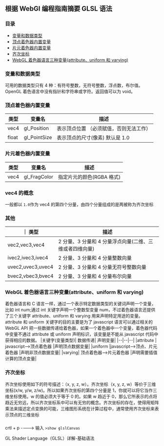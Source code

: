 ## 根据 WebGl 编程指南摘要 GLSL 语法

### 目录

- <a href="#变量和数据类型">变量和数据类型</a>
- <a href="#顶点着色器内置变量">顶点着色器内置变量</a>
- <a href="#片元着色器内置变量">片元着色器内置变量</a>
- <a href="#齐次坐标">齐次坐标</a>
- <a href="WebGL着色器语言三种变量(attribute、uniform和varying)">WebGL 着色器语言三种变量(attribute、uniform 和 varying)</a>

### <span id="变量和数据类型">变量和数据类型</span>

可用的数据类型只有 4 种：有符号整数，无符号整数，浮点数，布尔值。
OpenGL 着色语言中没有指针和字符串或字符。返回值可以为 void。

### <span id="顶点着色器内置变量">顶点着色器内置变量</span>

| 类型  | 变量名       | 描述                                    |
| ----- | ------------ | --------------------------------------- |
| vec4  | gl_Position  | 表示顶点位置 （必须赋值，否则无法工作） |
| float | gl_PointSize | 表示顶点的尺寸(像素) 默认是 1.0         |

### <span id="片元着色器内置变量">片元着色器内置变量</span>

| 类型 | 变量名       | 描述                      |
| ---- | ------------ | ------------------------- |
| vec4 | gl_FragColor | 指定片元的颜色(RGBA 格式) |

### vec4 的概念

一般都以 `1.0`作为 vec4 的第四个分量，由四个分量组成的是两被称为齐次坐标

### 其他

| ｜ 类型           | 描述                                                    |
| ----------------- | ------------------------------------------------------- |
| vec2,vec3,vec4    | 2 分量、3 分量和 4 分量浮点向量(二维、三维或者四维向量) |
| ivec2,ivec3,ivec4 | 2 分量、3 分量和 4 分量整数向量                         |
| uvec2,uvec3,uvec4 | 2 分量、3 分量和 4 分量无符号整数向量                   |
| bvec2,vbec3,bvec4 | 2 分量、3 分量和 4 分量布尔向量                         |

### <span id="WebGL着色器语言三种变量(attribute、uniform和varying)">WebGL 着色器语言三种变量(attribute、uniform 和 varying)</span>

着色器语言和 C 语言一样，通过一个表示特定数据类型的关键词声明一个变量，比如 int num;通过 int 关键字声明一个整数型变量 num，不过着色器语言还提供了三个关键字 attribute、uniform 和 varying 用来声明特定用途的变量。  
 attribute 和 uniform 关键字的目的主要是为了 javascript 语言可以通过相关的 WebGL API 把一些数据传递给着色器，如果一个着色器中一个变量，着色器代码中变量不通过 attribute 或 uniform 声明标识，该变量是不能从 javascript 代码中获得相应的数据。
|关键字(变量类型)| 数据传递| 声明变量|
|--|--|--|
|attribute | javascript——>顶点着色器 |声明顶点数据变量|
|uniform |javascript——>顶点、片元着色器 |声明非顶点数据变量|
|varying| 顶点着色器——>片元着色器 |声明需要插值计算的顶点变量|

### <span id="齐次坐标">齐次坐标</span>

齐次坐标使用如下的符号描述：（x, y, z, w）。齐次坐标（x, y, z, w）等价于三维坐标(x/w, y/w, z/w)。所以如果齐次坐标的第四个分量是 1，你就可以将它当作三维坐标使用。w 的值必须大于等于 0 的。如果 w 趋近于 0，那么它所表示的点将趋近无穷远，所以齐次坐标系中可以有无穷的概念。齐次坐标的存在，使得用矩阵乘法来描述定点变换的可能，三维图形系统在计算过程中，通常使用齐次坐标来表示顶点的三维坐标



### 
crtl + p ----> 输入 `>show glslCanvas`

GL Shader Language（GLSL）详解-基础语法
<!-- https://zhuanlan.zhihu.com/p/349296191 -->